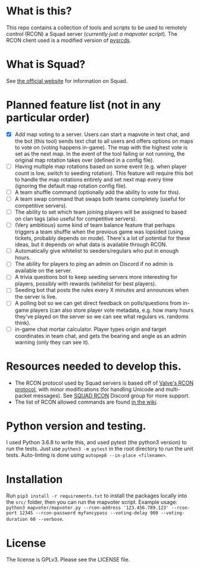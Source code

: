 # What is this?
This repo contains a collection of tools and scripts to be used to remotely control (RCON) a Squad server (*currently just a mapvoter script*). The RCON client used is a modified version of [pysrcds](https://github.com/bsubei/pysrcds).

# What is Squad?
See [the official website](https://joinsquad.com/) for information on Squad.

# Planned feature list (not in any particular order)
- [X] Add map voting to a server. Users can start a mapvote in text chat, and the bot (this tool) sends text chat to all users and offers options on maps to vote on (voting happens in-game). The map with the highest vote is set as the next map. In the event of the tool failing or not running, the original map rotation takes over (defined in a config file).
- [ ] Having multiple map rotations based on some event (e.g. when player count is low, switch to seeding rotation). This feature will require this bot to handle the map rotations entirely and set next map every time (ignoring the default map rotation config file).
- [ ] A team shuffle command (optionally add the ability to vote for this).
- [ ] A team swap command that swaps both teams completely (useful for competitive servers).
- [ ] The ability to set which team joining players will be assigned to based on clan tags (also useful for competitive servers).
- [ ] (Very ambitious) some kind of team balance feature that perhaps triggers a team shuffle when the previous game was lopsided (using tickets, probably depends on mode). There's a lot of potential for these ideas, but it depends on what data is available through RCON.
- [ ] Automatically give whitelist to seeders/regulars who put in enough hours.
- [ ] The ability for players to ping an admin on Discord if no admin is available on the server.
- [ ] A trivia questions bot to keep seeding servers more interesting for players, possibly with rewards (whitelist for best players).
- [ ] Seeding bot that posts the rules every X minutes and announces when the server is live.
- [ ] A polling bot so we can get direct feedback on polls/questions from in-game players (can also store player vote metadata, e.g. how many hours they've played on the server so we can see what regulars vs. randoms think).
- [ ] in-game chat mortar calculator. Player types origin and target coordinates in team chat, and gets the bearing and angle as an admin warning (only they can see it).

# Resources needed to develop this.
- The RCON protocol used by Squad servers is based off of [Valve's RCON protocol](https://developer.valvesoftware.com/wiki/Source_RCON_Protocol), with minor modifications (for handling Unicode and multi-packet messages). See [SQUAD RCON](https://discord.gg/8tpbYZK) Discord group for more support.
- The list of RCON allowed commands are found [in the wiki](https://squad.gamepedia.com/Server_Administration).

# Python version and testing.
I used Python 3.6.8 to write this, and used pytest (the python3 version) to run the tests. Just use `python3 -m pytest`
in the root directory to run the unit tests. Auto-linting is done using `autopep8 --in-place <filename>`.

# Installation
Run `pip3 install -r requirements.txt` to install the packages locally into the `src/` folder, then you can run the mapvoter script. Example usage: `python3 mapvoter/mapvoter.py --rcon-address '123.456.789.123' --rcon-port 12345 --rcon-password myfancypass --voting-delay 900 --voting-duration 60 --verbose`.

# License
The license is GPLv3. Please see the LICENSE file.
